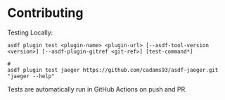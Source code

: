 # Contributing

Testing Locally:

```shell
asdf plugin test <plugin-name> <plugin-url> [--asdf-tool-version <version>] [--asdf-plugin-gitref <git-ref>] [test-command*]

#
asdf plugin test jaeger https://github.com/cadams93/asdf-jaeger.git "jaeger --help"
```

Tests are automatically run in GitHub Actions on push and PR.

